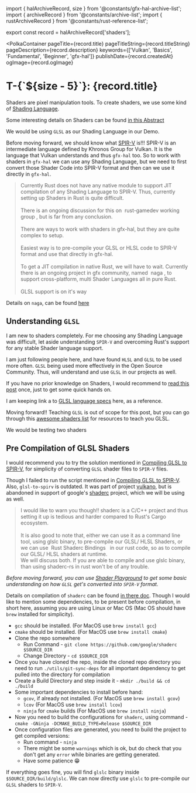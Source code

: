 import { halArchiveRecord, size } from '@constants/gfx-hal-archive-list';
import { archiveRecord } from '@constants/archive-list';
import { rustArchiveRecord } from '@constants/rust-reference-list';

export const record = halArchiveRecord['shaders'];

<PolkaContainer
  pageTitle={record.title}
  pageTitleString={record.titleString}
  pageDescription={record.description}
  keywords={['Vulkan', 'Basics', 'Fundamental', 'Beginner', 'gfx-hal']}
  publishDate={record.createdAt}
  ogImage={record.ogImage}
>

<H1 updatedAt={record.updatedAt}>
  T-{`${size - 5}`}: {record.title}
</H1>

Shaders are pixel manipulation tools. To create shaders, we
use some kind of
[Shading Language](https://en.wikipedia.org/wiki/Shading_language).

Some interesting details on Shaders can be found
[in this Abstract](https://www.cs.vu.nl/~eliens/download/literatuur-shaders.pdf)

We would be using `GLSL` as our Shading Language in
our Demo.

Before moving forward, we should know what
[SPIR-V](https://www.khronos.org/registry/spir-v/specs/unified1/SPIRV.html)
is!!! SPIR-V is an intermediate language defined by Khronos
Group for Vulkan. It is the language that Vulkan understands
and thus `gfx-hal` too. So to work with shaders in `gfx-hal`
we can use any Shading Language, but we need to first
convert those Shader Code into SPIR-V format and then
can we use it directly in `gfx-hal`.

<Blockquote type="warn">
  Currently Rust does not have any native module to support
  JIT compilation of any Shading Language to SPIR-V. Thus,
  currently setting up Shaders in Rust is quite difficult.
  <br/>
  <br/>
  There is an ongoing discussion for this on&nbsp;
  <Link
    href="https://github.com/rust-gamedev/wg/issues/23"
    target="_blank"
    rel="noopener noreferrer"
  >
    rust-gamedev working group
  </Link>, but is far from any conclusion.
  <br/>
  <br/>
  There are ways to work with shaders in
  <InlineCode>gfx-hal</InlineCode>, but they are quite
  complex to setup.
  <br/>
  <br/>
  Easiest way is to pre-compile your <InlineCode>GLSL</InlineCode>
  or <InlineCode>HLSL</InlineCode> code to SPIR-V format
  and use that directly in <InlineCode>gfx-hal</InlineCode>.
  <br/>
  <br/>
  To get a JIT compilation in native Rust, we will have to wait.
  Currently there is an ongoing project in
  <InlineCode>gfx</InlineCode> community, named&nbsp;
  <Link
    href="https://github.com/gfx-rs/naga"
    target="_blank"
    rel="noopener noreferrer"
  >
    naga
  </Link>, to support cross-platform, multi Shader Languages
  all in pure Rust.
  <br/>
  <br/>
  <Link
    href="https://github.com/gfx-rs/naga/pull/50"
    target="_blank"
    rel="noopener noreferrer"
  >
    GLSL support is on it's way
  </Link>
</Blockquote>

Details on `naga`, can be found
[here](https://gfx-rs.github.io/2019/07/13/javelin.html)

## Understanding `GLSL`

I am new to shaders completely. For me choosing any Shading
Language was difficult, let aside understanding `SPIR-V` and
overcoming Rust's support for any stable Shader language
support.

I am just following people here, and have found `HLSL` and
`GLSL` to be used more often. `GLSL` being used more effectively
in the Open Source Community. Thus, will understand and use
`GLSL` in our projects as well.

If you have no prior knowledge on Shaders, I would recommend
to [read this post](https://gamedevelopment.tutsplus.com/tutorials/a-beginners-guide-to-coding-graphics-shaders--cms-23313) once,
just to get some quick hands on.

I am keeping link a to
[GLSL language specs](https://www.khronos.org/registry/OpenGL/specs/gl/GLSLangSpec.4.60.pdf)
here, as a reference.

Moving forward!! Teaching `GLSL` is out of scope for this post,
but you can go through this [awesome shaders list](https://github.com/radixzz/awesome-glsl)
for resources to teach you GLSL.

We would be testing two shaders


## Pre Compilation of GLSL Shaders

I would recommend you to try the solution mentioned in
[Compiling GLSL to SPIR-V](https://falseidolfactory.com/2018/06/23/compiling-glsl-to-spirv-at-build-time.html),
for simplicity of converting `GLSL`
shader files to `SPIR-V` files.

Though I failed to run the script mentioned in
[Compiling GLSL to SPIR-V](https://falseidolfactory.com/2018/06/23/compiling-glsl-to-spirv-at-build-time.html).
Also, `glsl-to-spirv` is outdated.
It was part of project [vulkano](https://github.com/vulkano-rs/vulkano),
but is abandoned in
support of google's [shaderc](https://github.com/google/shaderc)
project, which we will be using as well.

<Blockquote type="warn">
  I would like to warn you though!! <InlineCode>shaderc</InlineCode>
  is a <InlineCode>C</InlineCode>/<InlineCode>C++</InlineCode>
  project and thus setting it up is tedious and harder
  compared to Rust's <InlineCode>Cargo</InlineCode>
  ecosystem.
  <br/>
  <br/>
  It is also good to note that, either we can use it as a command
  line tool, using <InlineCode>glslc</InlineCode> binary, to
  pre-compile our <InlineCode>GLSL</InlineCode>/
  <InlineCode>HLSL</InlineCode> Shaders, or we can use&nbsp;
  <Link
    href="https://github.com/google/shaderc-rs"
    target="_blank"
    rel="noopener noreferrer"
  >
    Rust Shaderc Bindings
  </Link>&nbsp;
  in our rust code, so as to compile our <InlineCode>GLSL</InlineCode>/
  <InlineCode>HLSL</InlineCode> shaders at runtime.
  <br />
  We will discuss both. If you are able to compile and use
  <InlineCode>glslc</InlineCode> binary, than using
  <InlineCode>shaderc-rs</InlineCode> in rust won't be of
  any trouble.
</Blockquote>

*Before moving forward, you can use [Shader Playground](http://shader-playground.timjones.io/)
to get some basic understanding on how `GLSL` get's
converted into `SPIR-V` format.*

Details on compilation of `shaderc` can be found
[in there doc](https://github.com/google/shaderc#getting-and-building-shaderc).
Though I would like to mention some dependencies, to be present
before compilation, in short here, assuming you are using
Linux or Mac OS (Mac OS should have `brew` installed for simplicity).

* `gcc` should be installed. (For MacOS use `brew install gcc`)
* `cmake` should be installed. (For MacOS use `brew install cmake`)
* Clone the repo somewhere
  * Run Command - `git clone https://github.com/google/shaderc $SOURCE_DIR`
  * Change Directory - `cd $SOURCE_DIR`
* Once you have cloned the repo, inside the cloned repo directory
  you need to run `./utils/git-sync-deps` for all important
  dependency to get pulled into the directory for compilation
* Create a Build Directory and step inside it - `mkdir ./build && cd ./build`
* Some important dependencies to install before hand:
  * `gcov`, if already not installed. (For MacOS use `brew install gcov`)
  * `lcov` (For MacOS use `brew install lcov`)
  * `ninja` for `cmake` builds (For MacOS use `brew install ninja`)
* Now you need to build the configurations for `shaderc`,
  using command - `cmake -GNinja -DCMAKE_BUILD_TYPE=Release $SOURCE_DIR`
* Once configuration files are generated, you need to build
  the project to get compiled versions:
  * Run command - `ninja`
  * There might be some `warnings` which is ok, but do check
    that you don't get any `error` while binaries are getting
    generated.
  * Have some patience :grin:

If everything goes fine, you will find `glslc` binary inside
`$SOURCE_DIR/build/glslc`. We can now directly use `glslc` to
pre-compile our `GLSL` shaders to `SPIR-V`.





</PolkaContainer>
